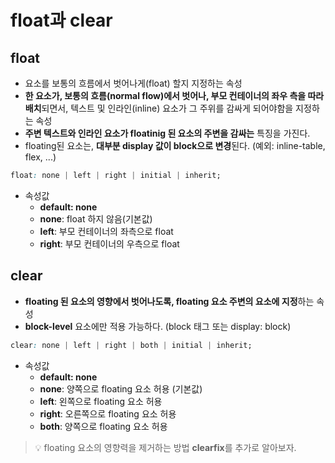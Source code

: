 # float과 clear



## float

+ 요소를 보통의 흐름에서 벗어나게(float) 할지 지정하는 속성
+ **한 요소가, 보통의 흐름(normal flow)에서 벗어나, 부모 컨테이너의 좌우 측을 따라 배치**되면서, 텍스트 및 인라인(inline) 요소가 그 주위를 감싸게 되어야함을 지정하는 속성
+ **주변 텍스트와 인라인 요소가 floatinig 된 요소의 주변을 감싸는** 특징을 가진다.
+ floating된 요소는, **대부분 display 값이 block으로 변경**된다. (예외: inline-table, flex, ...)



```css
float: none | left | right | initial | inherit;
```

+ 속성값
  + **default: none**
  + **none**: float 하지 않음(기본값)
  + **left**: 부모 컨테이너의 좌측으로 float
  + **right**: 부모 컨테이너의 우측으로 float





## clear

+ **floating 된 요소의 영향에서 벗어나도록, floating 요소 주변의 요소에 지정**하는 속성
+ **block-level** 요소에만 적용 가능하다. (block 태그 또는 display: block)



```css
clear: none | left | right | both | initial | inherit;
```

+ 속성값
  + **default: none**
  + **none**: 양쪽으로 floating 요소 허용 (기본값)
  + **left**: 왼쪽으로 floating 요소 허용
  + **right**: 오른쪽으로 floating 요소 허용
  + **both**: 양쪽으로 floating 요소 허용



>  💡 floating 요소의 영향력을 제거하는 방법 **clearfix**를 추가로 알아보자.


